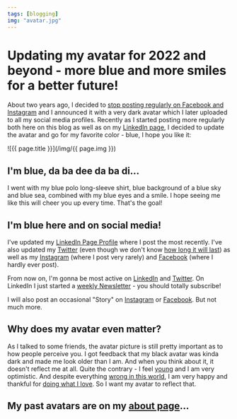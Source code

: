 ```yaml
---
tags: [blogging]
img: "avatar.jpg"
---
```


# Updating my avatar for 2022 and beyond - more blue and more smiles for a better future!

About two years ago, I decided to [stop posting regularly on Facebook and Instagram](https://www.instagram.com/p/CBDJ6EkHwin/) and I announced it with a very dark avatar which I later uploaded to all my social media profiles. Recently as I started posting more regularly both here on this blog as well as on my [LinkedIn page][l], I decided to update the avatar and go for my favorite color - blue, I hope you like it:

<!--More-->

![{{ page.title }}](/img/{{ page.img }})

## I'm blue, da ba dee da ba di…

I went with my blue polo long-sleeve shirt, blue background of a blue sky and blue sea, combined with my blue eyes and a smile. I hope seeing me like this will cheer you up every time. That's the goal!

## I'm blue here and on social media!

I've updated my [LinkedIn Page Profile][l] where I post the most recently. I've also updated my [Twitter][t] (even though we don't know [how long it will last](/elon/)) as well as my [Instagram][i] (where I post very rarely) and [Facebook][f] (where I hardly ever post).

From now on, I'm gonna be most active on [LinkedIn][l] and [Twitter][t]. On LinkedIn I just started a [weekly Newsletter][ln] - you should totally subscribe!

I will also post an occasional "Story" on [Instagram][i] or [Facebook][f]. But not much more.

## Why does my avatar even matter?

As I talked to some friends, the avatar picture is still pretty important as to how people perceive you. I got feedback that my black avatar was kinda dark and made me look older than I am. And when you think about it, it doesn't reflect me at all. Quite the contrary - I feel [young](/birthday/) and I am very optimistic. And despite everything [wrong in this world](/wrong/), I am very happy and thankful for [doing what I love](/5-loves). So I want my avatar to reflect that.

## My past avatars are on my [about page](/about)…


[ln]: https://www.linkedin.com/newsletters/no-office-by-michael-sliwinski-6996403283875540992/
[l]: https://www.linkedin.com/in/michaelsliwinski/
[t]: https://twitter.com/MSliwinski
[i]: https://www.instagram.com/michaelsliwinski/
[f]: https://www.facebook.com/michael.sliwinski/

[n]: https://michael.gratis/nozbe
[np]: https://michael.gratis/nozbepersonal